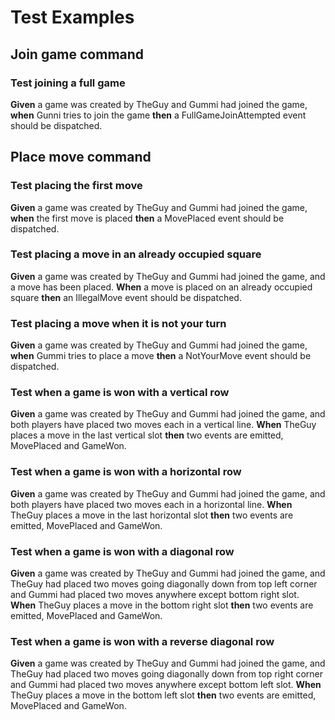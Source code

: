 # Test Examples
## Join game command
### Test joining a full game 
__Given__ a game was created by TheGuy and Gummi had joined the game, __when__ Gunni tries to join the game __then__ a FullGameJoinAttempted event should be dispatched.

## Place move command
### Test placing the first move
__Given__ a game was created by TheGuy and Gummi had joined the game, __when__ the first move is placed __then__ a MovePlaced event should be dispatched.

### Test placing a move in an already occupied square
__Given__ a game was created by TheGuy and Gummi had joined the game, and a move has been placed. __When__ a move is placed on an already occupied square __then__ an IllegalMove event should be dispatched.

### Test placing a move when it is not your turn
__Given__ a game was created by TheGuy and Gummi had joined the game, __when__ Gummi tries to place a move __then__ a NotYourMove event should be dispatched.

### Test when a game is won with a vertical row
__Given__ a game was created by TheGuy and Gummi had joined the game, and both players have placed two moves each in a vertical line. __When__ TheGuy places a move in the last vertical slot __then__ two events are emitted, MovePlaced and GameWon.

### Test when a game is won with a horizontal row
__Given__ a game was created by TheGuy and Gummi had joined the game, and both players have placed two moves each in a horizontal line. __When__ TheGuy places a move in the last horizontal slot __then__ two events are emitted, MovePlaced and GameWon.

### Test when a game is won with a diagonal row
__Given__ a game was created by TheGuy and Gummi had joined the game, and TheGuy had placed two moves going diagonally down from top left corner and Gummi had placed two moves anywhere except bottom right slot. __When__ TheGuy places a move in the bottom right slot __then__ two events are emitted, MovePlaced and GameWon.

### Test when a game is won with a reverse diagonal row
__Given__ a game was created by TheGuy and Gummi had joined the game, and TheGuy had placed two moves going diagonally down from top right corner and Gummi had placed two moves anywhere except bottom left slot. __When__ TheGuy places a move in the bottom left slot __then__ two events are emitted, MovePlaced and GameWon.